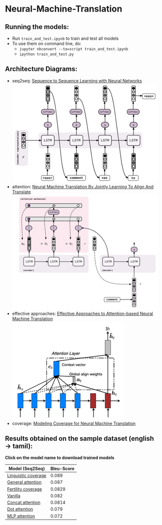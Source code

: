 # Neural-Machine-Translation

## Running the models:

* Run `train_and_test.ipynb` to train and test all models
* To use them on command line, do:
    * `jupyter nbconvert --to=script train_and_test.ipynb`
    * `ipython train_and_test.py`
    
## Architecture Diagrams:

* seq2seq: [Sequence to Sequence Learning with Neural Networks](https://papers.nips.cc/paper/5346-sequence-to-sequence-learning-with-neural-networks.pdf)
![image](./images/seq2seq.svg)
* attention: [Neural Machine Translation By Jointly Learning To Align And Translate](https://arxiv.org/pdf/1409.0473.pdf)
![image](./images/seq2seq_with_attention.svg)
* effective approaches: [Effective Approaches to Attention-based Neural Machine Translation](http://aclweb.org/anthology/D15-1166)
![image](./images/effective_approaches.png)
* coverage: [Modeling Coverage for Neural Machine Translation](http://www.aclweb.org/anthology/P16-1008)

## Results obtained on the sample dataset (english -> tamil):
**Click on the model name to download trained models**

| Model (Seq2Seq) | Bleu-Score | 
| -----------------------------------|------------|
| [Linguistic coverage](https://drive.google.com/open?id=1t9tsiP7qbtqT-dALfajofD-0n8paNjj7) | 0.089 | 
| [General attention](https://drive.google.com/file/d/1BuWvUZs_PQ7QkMa-R-wKmZiMqMR9J3bC/view?usp=sharing) | 0.087 |
| [Fertility coverage](https://drive.google.com/open?id=1Lyq0SE_CU5L8tDH8FCCV4P3KUvHpRr3W) | 0.0829 |
| [Vanilla](https://drive.google.com/open?id=1Sp-MU17TnG80okxhEFdXy52z5GuH7lzA) | 0.082 |
| [Concat attention](https://drive.google.com/open?id=1QgtTnIdxPacog7G4iGm-c6vug05m2GHg) | 0.0814 |
| [Dot attention](https://drive.google.com/open?id=1pAVeVE5SN2EK9IuZFsY9TYcDCIg7BJ9u) | 0.079 |
| [MLP attention](https://drive.google.com/open?id=1Sp-MU17TnG80okxhEFdXy52z5GuH7lzA) | 0.072 |
